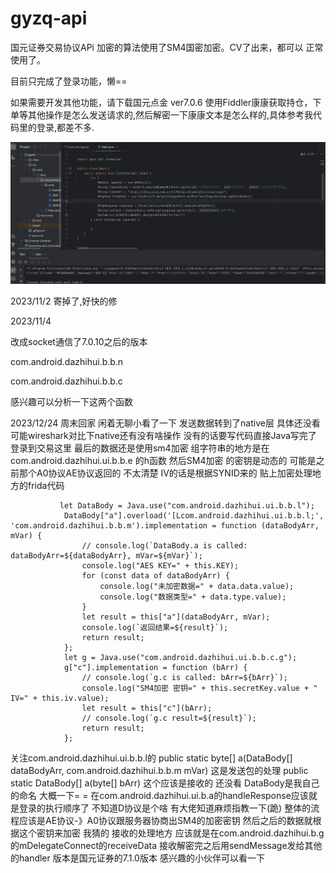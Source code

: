 # gyzq-api
国元证券交易协议APi
加密的算法使用了SM4国密加密。CV了出来，都可以 正常使用了。

目前只完成了登录功能，懒==

如果需要开发其他功能，请下载国元点金 ver7.0.6
使用Fiddler康康获取持仓，下单等其他操作是怎么发送请求的,然后解密一下康康文本是怎么样的,具体参考我代码里的登录,都差不多.

![avatar](1.png)


2023/11/2
寄掉了,好快的修

2023/11/4

改成socket通信了7.0.10之后的版本

com.android.dazhihui.b.b.n

com.android.dazhihui.b.b.c

感兴趣可以分析一下这两个函数

2023/12/24
周末回家 闲着无聊小看了一下
发送数据转到了native层 具体还没看 可能wireshark对比下native还有没有啥操作 没有的话要写代码直接Java写完了
登录到交易这里 最后的数据还是使用sm4加密 组字符串的地方是在com.android.dazhihui.ui.b.b.e 的h函数
然后SM4加密 的密钥是动态的 可能是之前那个A0协议AE协议返回的 不太清楚 IV的话是根据SYNID来的
贴上加密处理地方的frida代码
```
           let DataBody = Java.use("com.android.dazhihui.ui.b.b.l");
            DataBody["a"].overload('[Lcom.android.dazhihui.ui.b.b.l;', 'com.android.dazhihui.b.b.m').implementation = function (dataBodyArr, mVar) {
                // console.log(`DataBody.a is called: dataBodyArr=${dataBodyArr}, mVar=${mVar}`);
                console.log("AES KEY=" + this.KEY);
                for (const data of dataBodyArr) {
                    console.log("未加密数据=" + data.data.value);
                    console.log("数据类型=" + data.type.value);
                }
                let result = this["a"](dataBodyArr, mVar);
                console.log(`返回结果=${result}`);
                return result;
            };
            let g = Java.use("com.android.dazhihui.ui.b.b.c.g");
            g["c"].implementation = function (bArr) {
                // console.log(`g.c is called: bArr=${bArr}`);
                console.log("SM4加密 密钥=" + this.secretKey.value + "  IV=" + this.iv.value);
                let result = this["c"](bArr);
                // console.log(`g.c result=${result}`);
                return result;
            };
```
关注com.android.dazhihui.ui.b.b.l的
public static byte[] a(DataBody[] dataBodyArr, com.android.dazhihui.b.b.m mVar) 这是发送包的处理
public static DataBody[] a(byte[] bArr) 这个应该是接收的 还没看
DataBody是我自己的命名 大概一下= =
在com.android.dazhihui.ui.b.a的handleResponse应该就是登录的执行顺序了 不知道D协议是个啥 有大佬知道麻烦指教一下(跪)
整体的流程应该是AE协议-》A0协议跟服务器协商出SM4的加密密钥 然后之后的数据就根据这个密钥来加密 我猜的
接收的处理地方 应该就是在com.android.dazhihui.b.g的mDelegateConnect的receiveData 接收解密完之后用sendMessage发给其他的handler
版本是国元证券的7.1.0版本 感兴趣的小伙伴可以看一下
